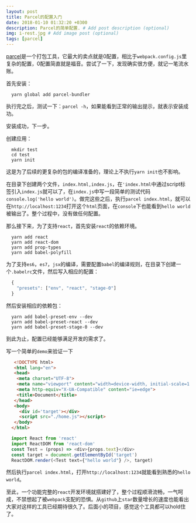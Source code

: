 ```yaml
---
layout: post
title: Parcel的配置入门
date: 2018-01-10 01:32:20 +0300
description: Parcel的简单配置. # Add post description (optional)
img: i-rest.jpg # Add image post (optional)
tags: [parcel]
---
```

[parcel](https://parceljs.org/)是一个打包工具，它最大的卖点就是0配置，相比于`webpack.config.js`里复杂的配置，0配置简直就是福音。尝试了一下，发现确实很方便，就记一笔流水账。

首先安装：
```shell
  yarn global add parcel-bundler
```
执行完之后，测试一下：`parcel -h`，如果能看到正常的输出提示，就表示安装成功。

安装成功，下一步。

创建应用：
```shell
  mkdir test
  cd test
  yarn init
```
这是为了后续的更复杂的包的编译准备的，理论上不执行`yarn init`也不影响。

在目录下创建两个文件，`index.html,index.js`，在`'index.html`中通过script标签引入`index.js`就可以了，在`index.js`中写一段简单的测试代码`console.log('hello world')`。做完这些之后，执行`parcel index.html`，就可以在`http://localhost:1234`打开这个`html`页面，在`console`下也能看到`hello world`被输出了。整个过程中，没有做任何配置。

那么接下来，为了支持`react`，首先安装`react`的依赖环境。
```shell
  yarn add react 
  yarn add react-dom
  yarn add prop-types
  yarn add babel-polyfill
```

为了支持`es6`，`es7`，`jsx`的编译，需要配置`babel`的编译规则，在目录下创建一个`.babelrc`文件，然后写入相应的配置：
```javascript
  {
    "presets": ["env", "react", "stage-0"]
  }
```

然后安装相应的依赖包：
```
  yarn add babel-preset-env --dev
  yarn add babel-preset-react --dev
  yarn add babel-preset-stage-0 --dev
```

到此为止，配置已经能够满足开发的需求了。

写一个简单的`demo`来验证一下
```html
   <!DOCTYPE html>
   <html lang="en">
   <head>
    <meta charset="UTF-8">
    <meta name="viewport" content="width=device-width, initial-scale=1.0">
    <meta http-equiv="X-UA-Compatible" content="ie=edge">
    <title>Document</title>
   </head>
   <body>
     <div id='target'></div>
     <script src="./home.js"></script>
   </body>
  </html>
```

```javascript
  import React from 'react'
  import ReactDOM from 'react-dom'
  const Test = (props) => <div>{props.text}</div>
  const target = document.getElementById('target')
  ReactDOM.render(<Test text={"hello world"} />, target)
```

然后执行`parcel index.html`，打开`http://localhost:1234`就能看到熟悉的`hello world`。

至此，一个功能完整的`react`开发环境就搭建好了，整个过程顺滑流畅，一气呵成，不禁想起了被`webpack`支配的恐惧。从`github`上`star`数量增长的速度也能看出大家对这样的工具已经期待很久了。后面小的项目，感觉这个工具都可以hold住了。